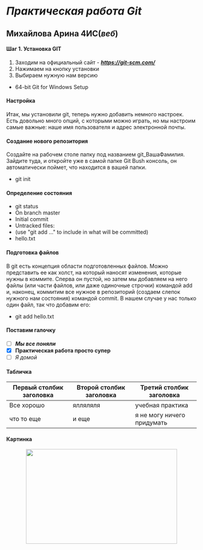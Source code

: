 # *Практическая работа Git*
## Михайлова Арина 4ИС(*веб*)
#### Шаг 1. Установка GIT
1. Заходим на официальный сайт - ***https://git-scm.com/***
2. Нажимаем на кнопку установки<br>
3. Выбираем нужную нам версию
- 64-bit Git for Windows Setup<br>
#### Настройка<br>
Итак, мы установили git, теперь нужно добавить немного настроек. Есть довольно много опций, с которыми можно играть, но мы настроим самые важные: наше имя пользователя и адрес электронной почты.
#### Создание нового репозитория<br>
Создайте на рабочем столе папку под названием git_ВашаФамилия. Зайдите туда, и откройте уже в самой папке Git Bush консоль, он автоматически поймет, что находится в вашей папки.
- git init
#### Определение состояния<br>
- git status
- On branch master
- Initial commit
- Untracked files:
- (use "git add ..." to include in what will be committed)
- hello.txt
#### Подготовка файлов<br>
В git есть концепция области подготовленных файлов. Можно представить ее как холст, на который наносят изменения, которые нужны в коммите. Сперва он пустой, но затем мы добавляем на него файлы (или части файлов, или даже одиночные строчки) командой add и, наконец, коммитим все нужное в репозиторий (создаем слепок нужного нам состояния) командой commit.
В нашем случае у нас только один файл, так что добавим его:
- git add hello.txt
#### Поставим галочку<br>
- [ ] ***Мы все поняли***
- [X] **Практическая работа просто супер**
- [ ] *Я домой*
#### Табличка<br>
Первый столбик заголовка| Второй столбик заголовка | Третий столбик заголовка 
------------ | ------------- | -------------
Все хорошо| ялляляля| учебная практика
что то еще | и еще| я не могу ничего придумать
#### Картинка<br>
<p align="center">
  <img width="400" height="250" src="[https://github.com/blademoon/Markdown/blob/main/Picture/cat.jpg](https://encrypted-tbn0.gstatic.com/images?q=tbn:ANd9GcRqTAypglw5DAFhVeLwMzdOMLA0D-wOyx8rvA&s)">
</p>



